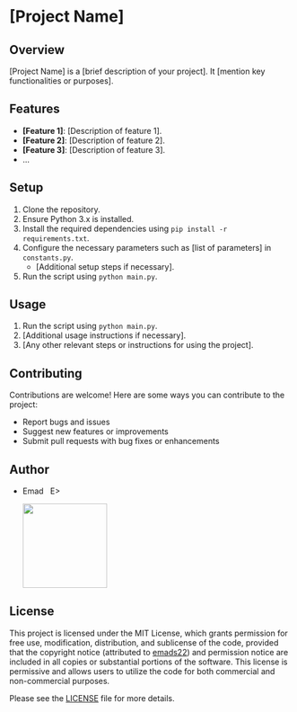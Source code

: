 # [Project Name]

## Overview
[Project Name] is a [brief description of your project]. It [mention key functionalities or purposes].

## Features
- **[Feature 1]**: [Description of feature 1].
- **[Feature 2]**: [Description of feature 2].
- **[Feature 3]**: [Description of feature 3].
- ...

## Setup
1. Clone the repository.
2. Ensure Python 3.x is installed.
3. Install the required dependencies using `pip install -r requirements.txt`.
4. Configure the necessary parameters such as [list of parameters] in `constants.py`.
   - [Additional setup steps if necessary].
5. Run the script using `python main.py`.

## Usage
1. Run the script using `python main.py`.
2. [Additional usage instructions if necessary].
3. [Any other relevant steps or instructions for using the project].

## Contributing
Contributions are welcome! Here are some ways you can contribute to the project:
- Report bugs and issues
- Suggest new features or improvements
- Submit pull requests with bug fixes or enhancements

## Author
- Emad &nbsp; E>
  
  [<img src="https://img.shields.io/badge/GitHub-Profile-blue?logo=github" width="150">](https://github.com/emads22)

## License
This project is licensed under the MIT License, which grants permission for free use, modification, distribution, and sublicense of the code, provided that the copyright notice (attributed to [emads22](https://github.com/emads22)) and permission notice are included in all copies or substantial portions of the software. This license is permissive and allows users to utilize the code for both commercial and non-commercial purposes.

Please see the [LICENSE](LICENSE) file for more details.